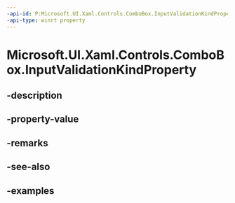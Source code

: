```yaml
---
-api-id: P:Microsoft.UI.Xaml.Controls.ComboBox.InputValidationKindProperty
-api-type: winrt property
---
```


# Microsoft.UI.Xaml.Controls.ComboBox.InputValidationKindProperty

<!--
public static Microsoft.UI.Xaml.DependencyProperty InputValidationKindProperty { get; }
-->


## -description

## -property-value

## -remarks

## -see-also

## -examples


